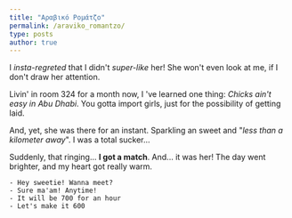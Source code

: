 ```yaml
---
title: "Αραβικό Ρομάτζο"
permalink: /araviko_romantzo/
type: posts
author: true
---
```


I *insta-regreted* that I didn't *super-like* her! She won't even look at me, if I don't draw her attention.

Livin' in room 324 for a month now, I 've learned one thing: *Chicks ain't easy in Abu Dhabi*. You gotta import girls, just for the possibility of getting laid.

And, yet, she was there for an instant. Sparkling an sweet and "*less than a kilometer away*". I was a total sucker...

Suddenly, that ringing... **I got a match**. And... it was her! 
The day went brighter, and my heart got really warm.

```
- Hey sweetie! Wanna meet?
- Sure ma'am! Anytime!
- It will be 700 for an hour
- Let's make it 600
```